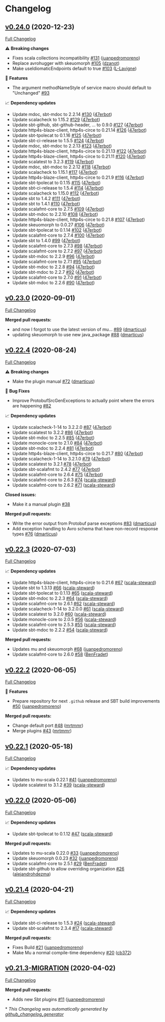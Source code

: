 # Changelog

## [v0.24.0](https://github.com/higherkindness/sbt-mu-srcgen/tree/v0.24.0) (2020-12-23)

[Full Changelog](https://github.com/higherkindness/sbt-mu-srcgen/compare/v0.23.0...v0.24.0)

⚠️ **Breaking changes**

- Fixes scala collections incompatibility [\#131](https://github.com/higherkindness/sbt-mu-srcgen/pull/131) ([juanpedromoreno](https://github.com/juanpedromoreno))
- Replace avrohugger with skeuomorph [\#105](https://github.com/higherkindness/sbt-mu-srcgen/pull/105) ([dzanot](https://github.com/dzanot))
- Make useIdiomaticEndpoints default to true [\#103](https://github.com/higherkindness/sbt-mu-srcgen/pull/103) ([L-Lavigne](https://github.com/L-Lavigne))

🚀 **Features**

- The argument methodNameStyle of service macro should default to "Unchanged" [\#93](https://github.com/higherkindness/sbt-mu-srcgen/issues/93)

📈 **Dependency updates**

- Update mdoc, sbt-mdoc to 2.2.14 [\#130](https://github.com/higherkindness/sbt-mu-srcgen/pull/130) ([47erbot](https://github.com/47erbot))
- Update scalacheck to 1.15.2 [\#129](https://github.com/higherkindness/sbt-mu-srcgen/pull/129) ([47erbot](https://github.com/47erbot))
- Update sbt-github, sbt-github-header, ... to 0.9.0 [\#127](https://github.com/higherkindness/sbt-mu-srcgen/pull/127) ([47erbot](https://github.com/47erbot))
- Update http4s-blaze-client, http4s-circe to 0.21.14 [\#126](https://github.com/higherkindness/sbt-mu-srcgen/pull/126) ([47erbot](https://github.com/47erbot))
- Update sbt-tpolecat to 0.1.16 [\#125](https://github.com/higherkindness/sbt-mu-srcgen/pull/125) ([47erbot](https://github.com/47erbot))
- Update sbt-ci-release to 1.5.5 [\#124](https://github.com/higherkindness/sbt-mu-srcgen/pull/124) ([47erbot](https://github.com/47erbot))
- Update mdoc, sbt-mdoc to 2.2.13 [\#123](https://github.com/higherkindness/sbt-mu-srcgen/pull/123) ([47erbot](https://github.com/47erbot))
- Update http4s-blaze-client, http4s-circe to 0.21.13 [\#122](https://github.com/higherkindness/sbt-mu-srcgen/pull/122) ([47erbot](https://github.com/47erbot))
- Update http4s-blaze-client, http4s-circe to 0.21.11 [\#120](https://github.com/higherkindness/sbt-mu-srcgen/pull/120) ([47erbot](https://github.com/47erbot))
- Update scalatest to 3.2.3 [\#119](https://github.com/higherkindness/sbt-mu-srcgen/pull/119) ([47erbot](https://github.com/47erbot))
- Update mdoc, sbt-mdoc to 2.2.12 [\#118](https://github.com/higherkindness/sbt-mu-srcgen/pull/118) ([47erbot](https://github.com/47erbot))
- Update scalacheck to 1.15.1 [\#117](https://github.com/higherkindness/sbt-mu-srcgen/pull/117) ([47erbot](https://github.com/47erbot))
- Update http4s-blaze-client, http4s-circe to 0.21.9 [\#116](https://github.com/higherkindness/sbt-mu-srcgen/pull/116) ([47erbot](https://github.com/47erbot))
- Update sbt-tpolecat to 0.1.15 [\#115](https://github.com/higherkindness/sbt-mu-srcgen/pull/115) ([47erbot](https://github.com/47erbot))
- Update sbt-ci-release to 1.5.4 [\#114](https://github.com/higherkindness/sbt-mu-srcgen/pull/114) ([47erbot](https://github.com/47erbot))
- Update scalacheck to 1.15.0 [\#112](https://github.com/higherkindness/sbt-mu-srcgen/pull/112) ([47erbot](https://github.com/47erbot))
- Update sbt to 1.4.2 [\#111](https://github.com/higherkindness/sbt-mu-srcgen/pull/111) ([47erbot](https://github.com/47erbot))
- Update sbt to 1.4.1 [\#110](https://github.com/higherkindness/sbt-mu-srcgen/pull/110) ([47erbot](https://github.com/47erbot))
- Update scalafmt-core to 2.7.5 [\#109](https://github.com/higherkindness/sbt-mu-srcgen/pull/109) ([47erbot](https://github.com/47erbot))
- Update sbt-mdoc to 2.2.10 [\#108](https://github.com/higherkindness/sbt-mu-srcgen/pull/108) ([47erbot](https://github.com/47erbot))
- Update http4s-blaze-client, http4s-circe to 0.21.8 [\#107](https://github.com/higherkindness/sbt-mu-srcgen/pull/107) ([47erbot](https://github.com/47erbot))
- Update skeuomorph to 0.0.27 [\#106](https://github.com/higherkindness/sbt-mu-srcgen/pull/106) ([47erbot](https://github.com/47erbot))
- Update sbt-tpolecat to 0.1.14 [\#102](https://github.com/higherkindness/sbt-mu-srcgen/pull/102) ([47erbot](https://github.com/47erbot))
- Update scalafmt-core to 2.7.4 [\#100](https://github.com/higherkindness/sbt-mu-srcgen/pull/100) ([47erbot](https://github.com/47erbot))
- Update sbt to 1.4.0 [\#99](https://github.com/higherkindness/sbt-mu-srcgen/pull/99) ([47erbot](https://github.com/47erbot))
- Update scalafmt-core to 2.7.3 [\#98](https://github.com/higherkindness/sbt-mu-srcgen/pull/98) ([47erbot](https://github.com/47erbot))
- Update scalafmt-core to 2.7.2 [\#97](https://github.com/higherkindness/sbt-mu-srcgen/pull/97) ([47erbot](https://github.com/47erbot))
- Update sbt-mdoc to 2.2.9 [\#96](https://github.com/higherkindness/sbt-mu-srcgen/pull/96) ([47erbot](https://github.com/47erbot))
- Update scalafmt-core to 2.7.1 [\#95](https://github.com/higherkindness/sbt-mu-srcgen/pull/95) ([47erbot](https://github.com/47erbot))
- Update sbt-mdoc to 2.2.8 [\#94](https://github.com/higherkindness/sbt-mu-srcgen/pull/94) ([47erbot](https://github.com/47erbot))
- Update sbt-mdoc to 2.2.7 [\#92](https://github.com/higherkindness/sbt-mu-srcgen/pull/92) ([47erbot](https://github.com/47erbot))
- Update scalafmt-core to 2.7.0 [\#91](https://github.com/higherkindness/sbt-mu-srcgen/pull/91) ([47erbot](https://github.com/47erbot))
- Update sbt-mdoc to 2.2.6 [\#90](https://github.com/higherkindness/sbt-mu-srcgen/pull/90) ([47erbot](https://github.com/47erbot))

## [v0.23.0](https://github.com/higherkindness/sbt-mu-srcgen/tree/v0.23.0) (2020-09-01)

[Full Changelog](https://github.com/higherkindness/sbt-mu-srcgen/compare/v0.22.4...v0.23.0)

**Merged pull requests:**

- and now I forgot to use the latest version of mu... [\#89](https://github.com/higherkindness/sbt-mu-srcgen/pull/89) ([dmarticus](https://github.com/dmarticus))
- updating skeuomorph to use new java\_package [\#88](https://github.com/higherkindness/sbt-mu-srcgen/pull/88) ([dmarticus](https://github.com/dmarticus))

## [v0.22.4](https://github.com/higherkindness/sbt-mu-srcgen/tree/v0.22.4) (2020-08-24)

[Full Changelog](https://github.com/higherkindness/sbt-mu-srcgen/compare/v0.22.3...v0.22.4)

⚠️ **Breaking changes**

- Make the plugin manual [\#72](https://github.com/higherkindness/sbt-mu-srcgen/pull/72) ([dmarticus](https://github.com/dmarticus))

🐛 **Bug Fixes**

- Improve ProtobufSrcGenExceptions to actually point where the errors are happening [\#82](https://github.com/higherkindness/sbt-mu-srcgen/issues/82)

📈 **Dependency updates**

- Update scalacheck-1-14 to 3.2.2.0 [\#87](https://github.com/higherkindness/sbt-mu-srcgen/pull/87) ([47erbot](https://github.com/47erbot))
- Update scalatest to 3.2.2 [\#86](https://github.com/higherkindness/sbt-mu-srcgen/pull/86) ([47erbot](https://github.com/47erbot))
- Update sbt-mdoc to 2.2.5 [\#85](https://github.com/higherkindness/sbt-mu-srcgen/pull/85) ([47erbot](https://github.com/47erbot))
- Update monocle-core to 2.1.0 [\#84](https://github.com/higherkindness/sbt-mu-srcgen/pull/84) ([47erbot](https://github.com/47erbot))
- Update sbt-mdoc to 2.2.4 [\#81](https://github.com/higherkindness/sbt-mu-srcgen/pull/81) ([47erbot](https://github.com/47erbot))
- Update http4s-blaze-client, http4s-circe to 0.21.7 [\#80](https://github.com/higherkindness/sbt-mu-srcgen/pull/80) ([47erbot](https://github.com/47erbot))
- Update scalacheck-1-14 to 3.2.1.0 [\#79](https://github.com/higherkindness/sbt-mu-srcgen/pull/79) ([47erbot](https://github.com/47erbot))
- Update scalatest to 3.2.1 [\#78](https://github.com/higherkindness/sbt-mu-srcgen/pull/78) ([47erbot](https://github.com/47erbot))
- Update sbt-scalafmt to 2.4.2 [\#77](https://github.com/higherkindness/sbt-mu-srcgen/pull/77) ([47erbot](https://github.com/47erbot))
- Update scalafmt-core to 2.6.4 [\#75](https://github.com/higherkindness/sbt-mu-srcgen/pull/75) ([47erbot](https://github.com/47erbot))
- Update scalafmt-core to 2.6.3 [\#74](https://github.com/higherkindness/sbt-mu-srcgen/pull/74) ([scala-steward](https://github.com/scala-steward))
- Update scalafmt-core to 2.6.2 [\#71](https://github.com/higherkindness/sbt-mu-srcgen/pull/71) ([scala-steward](https://github.com/scala-steward))

**Closed issues:**

- Make it a manual plugin [\#38](https://github.com/higherkindness/sbt-mu-srcgen/issues/38)

**Merged pull requests:**

- Write the error output from Protobuf parse exceptions [\#83](https://github.com/higherkindness/sbt-mu-srcgen/pull/83) ([dmarticus](https://github.com/dmarticus))
- Add exception handling to Avro schema that have non-record response types [\#76](https://github.com/higherkindness/sbt-mu-srcgen/pull/76) ([dmarticus](https://github.com/dmarticus))

## [v0.22.3](https://github.com/higherkindness/sbt-mu-srcgen/tree/v0.22.3) (2020-07-03)

[Full Changelog](https://github.com/higherkindness/sbt-mu-srcgen/compare/v0.22.2...v0.22.3)

📈 **Dependency updates**

- Update http4s-blaze-client, http4s-circe to 0.21.6 [\#67](https://github.com/higherkindness/sbt-mu-srcgen/pull/67) ([scala-steward](https://github.com/scala-steward))
- Update sbt to 1.3.13 [\#66](https://github.com/higherkindness/sbt-mu-srcgen/pull/66) ([scala-steward](https://github.com/scala-steward))
- Update sbt-tpolecat to 0.1.13 [\#65](https://github.com/higherkindness/sbt-mu-srcgen/pull/65) ([scala-steward](https://github.com/scala-steward))
- Update sbt-mdoc to 2.2.3 [\#64](https://github.com/higherkindness/sbt-mu-srcgen/pull/64) ([scala-steward](https://github.com/scala-steward))
- Update scalafmt-core to 2.6.1 [\#62](https://github.com/higherkindness/sbt-mu-srcgen/pull/62) ([scala-steward](https://github.com/scala-steward))
- Update scalacheck-1-14 to 3.2.0.0 [\#61](https://github.com/higherkindness/sbt-mu-srcgen/pull/61) ([scala-steward](https://github.com/scala-steward))
- Update scalatest to 3.2.0 [\#60](https://github.com/higherkindness/sbt-mu-srcgen/pull/60) ([scala-steward](https://github.com/scala-steward))
- Update monocle-core to 2.0.5 [\#56](https://github.com/higherkindness/sbt-mu-srcgen/pull/56) ([scala-steward](https://github.com/scala-steward))
- Update scalafmt-core to 2.5.3 [\#55](https://github.com/higherkindness/sbt-mu-srcgen/pull/55) ([scala-steward](https://github.com/scala-steward))
- Update sbt-mdoc to 2.2.2 [\#54](https://github.com/higherkindness/sbt-mu-srcgen/pull/54) ([scala-steward](https://github.com/scala-steward))

**Merged pull requests:**

- Updates mu and skeuomorph [\#68](https://github.com/higherkindness/sbt-mu-srcgen/pull/68) ([juanpedromoreno](https://github.com/juanpedromoreno))
- Update scalafmt-core to 2.6.0 [\#58](https://github.com/higherkindness/sbt-mu-srcgen/pull/58) ([BenFradet](https://github.com/BenFradet))

## [v0.22.2](https://github.com/higherkindness/sbt-mu-srcgen/tree/v0.22.2) (2020-06-05)

[Full Changelog](https://github.com/higherkindness/sbt-mu-srcgen/compare/v0.22.1...v0.22.2)

🚀 **Features**

- Prepare repository for next `.github` release and SBT build improvements [\#50](https://github.com/higherkindness/sbt-mu-srcgen/pull/50) ([juanpedromoreno](https://github.com/juanpedromoreno))

**Merged pull requests:**

- Change default port [\#48](https://github.com/higherkindness/sbt-mu-srcgen/pull/48) ([mrtmmr](https://github.com/mrtmmr))
- Merge plugins [\#43](https://github.com/higherkindness/sbt-mu-srcgen/pull/43) ([mrtmmr](https://github.com/mrtmmr))

## [v0.22.1](https://github.com/higherkindness/sbt-mu-srcgen/tree/v0.22.1) (2020-05-18)

[Full Changelog](https://github.com/higherkindness/sbt-mu-srcgen/compare/v0.22.0...v0.22.1)

📈 **Dependency updates**

- Updates to mu-scala 0.22.1 [\#41](https://github.com/higherkindness/sbt-mu-srcgen/pull/41) ([juanpedromoreno](https://github.com/juanpedromoreno))
- Update scalatest to 3.1.2 [\#39](https://github.com/higherkindness/sbt-mu-srcgen/pull/39) ([scala-steward](https://github.com/scala-steward))

## [v0.22.0](https://github.com/higherkindness/sbt-mu-srcgen/tree/v0.22.0) (2020-05-06)

[Full Changelog](https://github.com/higherkindness/sbt-mu-srcgen/compare/v0.21.4...v0.22.0)

📈 **Dependency updates**

- Update sbt-tpolecat to 0.1.12 [\#47](https://github.com/higherkindness/sbt-mu-srcgen/pull/47) ([scala-steward](https://github.com/scala-steward))

**Merged pull requests:**

- Updates to mu-scala 0.22.0 [\#33](https://github.com/higherkindness/sbt-mu-srcgen/pull/33) ([juanpedromoreno](https://github.com/juanpedromoreno))
- Update skeuomorph 0.0.23 [\#32](https://github.com/higherkindness/sbt-mu-srcgen/pull/32) ([juanpedromoreno](https://github.com/juanpedromoreno))
- Update scalafmt-core to 2.5.1 [\#29](https://github.com/higherkindness/sbt-mu-srcgen/pull/29) ([BenFradet](https://github.com/BenFradet))
- Update sbt-github to allow overriding organization [\#26](https://github.com/higherkindness/sbt-mu-srcgen/pull/26) ([alejandrohdezma](https://github.com/alejandrohdezma))

## [v0.21.4](https://github.com/higherkindness/sbt-mu-srcgen/tree/v0.21.4) (2020-04-21)

[Full Changelog](https://github.com/higherkindness/sbt-mu-srcgen/compare/v0.21.3-MIGRATION...v0.21.4)

📈 **Dependency updates**

- Update sbt-ci-release to 1.5.3 [\#24](https://github.com/higherkindness/sbt-mu-srcgen/pull/24) ([scala-steward](https://github.com/scala-steward))
- Update sbt-scalafmt to 2.3.4 [\#17](https://github.com/higherkindness/sbt-mu-srcgen/pull/17) ([scala-steward](https://github.com/scala-steward))

**Merged pull requests:**

- Fixes Build [\#21](https://github.com/higherkindness/sbt-mu-srcgen/pull/21) ([juanpedromoreno](https://github.com/juanpedromoreno))
- Make Mu a normal compile-time dependency [\#20](https://github.com/higherkindness/sbt-mu-srcgen/pull/20) ([cb372](https://github.com/cb372))

## [v0.21.3-MIGRATION](https://github.com/higherkindness/sbt-mu-srcgen/tree/v0.21.3-MIGRATION) (2020-04-02)

[Full Changelog](https://github.com/higherkindness/sbt-mu-srcgen/compare/c4104e069f90cd5d1fbe8d897dadafb2fe0d37b2...v0.21.3-MIGRATION)

**Merged pull requests:**

- Adds new Sbt plugins [\#11](https://github.com/higherkindness/sbt-mu-srcgen/pull/11) ([juanpedromoreno](https://github.com/juanpedromoreno))



\* *This Changelog was automatically generated by [github_changelog_generator](https://github.com/github-changelog-generator/github-changelog-generator)*
